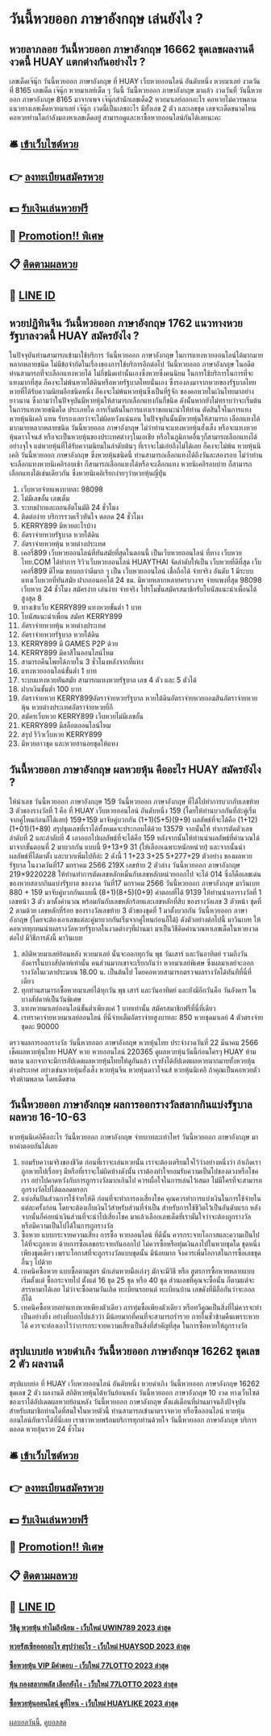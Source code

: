 # วันนี้หวยออก ภาษาอังกฤษ เล่นยังไง ?
## หวยลาภลอย วันนี้หวยออก ภาษาอังกฤษ 16662 ชุดเลขผลงานดีงวดนี้ HUAY แตกต่างกันอย่างไร ?
เลขเด็ดเจ๊นุ๊ก วันนี้หวยออก ภาษาอังกฤษ ที่ HUAY เว็บหวยออนไลน์ อันดับหนึ่ง หวยมาเลย์ งวดวันที่ 8165
เลขเด็ด เจ๊นุ๊ก หวยมาเลย์เด็ด ๆ วันนี้ วันนี้หวยออก ภาษาอังกฤษ มาแล้ว งวดวันที่ วันนี้หวยออก ภาษาอังกฤษ 8165 มาจากเพจ เจ๊นุ๊กสำนักเลขเด็ด2 หวยมาเลย์ออกอะไร คอหวยไม่ควรพลาด แนวทางเลขเด็ดหวยมาเลย์ เจ๊นุ๊ก งวดนี้เป็นเลขอะไร มีทั้งเลข 2 ตัว และเลขชุด เลขจะเด็ดขนาดไหน คอหวยท่านใดกำลังมองหาเลขเด็ดอยู่ สามารถดูและหาซื้อหวยออนไลน์กันได้เลยนะคะ

## 🛎 [เข้าเว็บไซต์หวย](https://bit.ly/3BG5bNw)
## 👉 [ลงทะเบียนสมัครหวย](https://bit.ly/3BG5bNw)
## 💵 [รับเงินเล่นหวยฟรี](https://bit.ly/3C3mvgS)
## 👑 [Promotion!! พิเศษ](https://bit.ly/3C3mvgS)
## 📋 [ติดตามผลหวย](https://bit.ly/3C3mvgS)
## 📱 [LINE ID](https://bit.ly/3C3mvgS)

## หวยปฏิทินจีน วันนี้หวยออก ภาษาอังกฤษ 1762 แนวทางหวยรัฐบาลงวดนี้ HUAY สมัครยังไง ?
ในปัจจุบันท่านสามารถเข้ามาใช้บริการ วันนี้หวยออก ภาษาอังกฤษ ในการแทงหวยออนไลน์ได้มากมาย หลากหลายชนิด ไม่มีข้อจำกัดในเรื่องของการใช้บริการอีกต่อไป วันนี้หวยออก ภาษาอังกฤษ ในอดีตท่านสามารถที่จะเลือกแทงหวยได้ ไม่กี่ชนิดเท่านั้นเองซึ่งหวยซึ่งคนนิยม ในการใช้บริการในการที่จะแทงมากที่สุด ก็คงจะไม่พ้นหวยใต้ดินหรือหวยรัฐบาลไทยนั่นเอง ซึ่งรองลงมาจากหวยของรัฐบาลไทย หวยที่ได้รับความนิยมอีกชนิดหนึ่ง ก็คงจะไม่พ้นหวยหุ้นซึ่งเป็นที่รู้จัก ของคอหวยในเงินไทยมาอย่างยาวนาน ซึ่งถามว่าในปัจจุบันมีหวยหุ้นให้สามารถเลือกแทงกันกี่ชนิด
ดังนั้นหากยังไม่ทราบว่าจะเริ่มต้น ในการแทงหวยชนิดใด ประเภทใด การเริ่มต้นในการแทงเราขอแนะนำให้ท่าน ตัดสินใจในการแทง หวยหุ้นนิเคอิ แทน รับรองเลยว่าจะไม่ผิดหวังแน่นอน
ในปัจจุบันนั้นมีหวยหุ้นให้สามารถ เลือกแทงได้มากมายหลากหลายชนิด วันนี้หวยออก ภาษาอังกฤษ ไม่ว่าท่านจะแทงหวยหุ้นฮั่งเส็ง หรือจะแทงหวยหุ้นดาวโจนส์ หรือจะเป็นหวยหุ้นของประเทศต่างๆในเอเชีย หรือในภูมิภาคอื่นๆก็สามารถเลือกแทงได้อย่างจุใจ แต่หวยหุ้นที่ได้รับความนิยมในลำดับต้นๆ ที่เราจะไม่เอ่ยถึงไม่ได้เลย ก็คงจะไม่พ้น หวยหุ้นนิเคอิ วันนี้หวยออก ภาษาอังกฤษ ซึ่งหวยหุ้นชนิดนี้ ท่านสามารถเลือกแทงได้ถึงวันละสองรอบ ไม่ว่าท่านจะเลือกแทงหวยนิเคอิรอบเช้า ก็สามารถเลือกแทงได้หรือจะเลือกแทง หวยนิเคอิรอบบ่าย ก็สามารถเลือกแทงได้เช่นเดียวกัน ซึ่งหวยนิเคอิเรียกง่ายๆว่าหวยหุ้นญี่ปุ่น
1. เว็บหวยจ่ายแพงบาทละ 98098
2. ไม่มีเลขอั้น เลขเต็ม
3. ระบบฝากและถอนอัตโนมัติ 24 ชั่วโมง
4. ติดต่อง่าย บริการรวดเร็วทันใจ ตลอด 24 ชั่วโมง
5. KERRY899 มีหวยอะไรบ้าง
6. อัตราจ่ายหวยรัฐบาล หวยใต้ดิน
7. อัตราจ่ายหวยหุ้น หวยต่างประเทศ
8. เคอรี่899 เว็บหวยออนไลน์ที่ทันสมัยที่สุดในตอนนี้ เป็นเว็บหวยออนไลน์ ที่ทาง เว็บหวยไทย.COM ได้ทำการ ริวิวเว็บหวยออนไลน์ HUAYTHAI จัดลำดับให้เป็น เว็บหวยที่ดีที่สุด เว็บ เคอรี่899 ดีไหม ขอบอกว่าดีมาก ๆ เป็น เว็บหวยออนไลน์ เชื่อถือได้ จ่ายจริง อันดับ 1 มีระบบแทงเว็บหวยที่ทันสมัย ฝากถอนออโต้ 24 ชม. มีหวยหลากหลายครบวงจร จ่ายแพงที่สุด 98098 เว็บหวย 24 ชั่วโมง สมัครง่าย เล่นง่าย จ่ายจริง โปรโมชั่นสมัครสมาชิกรับโบนัสแนะนำเพื่อนได้สูงสุด 8
9. ทางเข้าเว็บ KERRY899 แทงหวยขั้นต่ำ 1 บาท
10. โบนัสแนะนำเพื่อน สมัคร KERRY899
11. อัตราจ่ายหวยหุ้น หวยต่างประเทศ
12. อัตราจ่ายหวยรัฐบาล หวยใต้ดิน
13. KERRY899 มี GAMES P2P ด้วย
14. KERRY899 มีคาสิโนออนไลน์ไหม
15. สามารถคืนโพยได้ภายใน 3 ชั่วโมงหลังจากที่แทง
16. แทงหวยออนไลน์ขั้นต่ำ 1 บาท
17. ระบบแทงหวยทันสมัย สามารถแทงหวยรัฐบาล เลข 4 ตัว และ 5 ตัวได้
18. ฝากเงินขั้นต่ำ 100 บาท
19. อัตราจ่ายหวย KERRY899อัตราจ่ายหวยรัฐบาล หวยใต้ดินอัตราจ่ายหวยออมสินอัตราจ่ายหวยหุ้น หวยต่างประเทศอัตราจ่ายหวยยี่กี
20. สมัครเว็บหวย KERRY899 เว็บหวยไม่มีเลขอั้น
21. KERRY899 มีสล็อตออนไลน์ไหม
22. สรุป รีวิวเว็บหวย KERRY899
23. มีหวยลาวชุด และหวยฮานอยชุดให้แทง

## วันนี้หวยออก ภาษาอังกฤษ ผลหวยหุ้น คืออะไร HUAY สมัครยังไง ?
ให้นำเลข วันนี้หวยออก ภาษาอังกฤษ 159 วันนี้หวยออก ภาษาอังกฤษ ที่ได้ไปทำการบวกกับเลขท้าย 3 ตัวของรางวัลที่ 1 คือ ที่ HUAY เว็บหวยออนไลน์ อันดับหนึ่ง 159 (โดยให้ท่านบวกกันที่ล่ะคู่เริ่มจากคู่ไหนก่อนก็ได้เลย) 159+159 มาจับคู่บวกกัน (1+1)(5+5)(9+9) ผลลัพธ์ที่จะได้คือ (1+12)(1+01)(1+89)
สรุปชุดเลขที่เราได้ทั้งหมดจะประกอบได้ด้วย 13579 จากนั้นให้ ทำการตัดตัวเลขลำดับที่ 2 และลำดับที่ 4 เอาออกไปผลลัพธ์ที่จะได้คือ 159
หลังจากนั้นให้ท่านนำผลลัพธ์ที่คำนวณได้มาจากขั้นตอนที่ 2 มาบวกกัน แบบนี้ 9+13+9 31 (ให้เลือกเฉพาะหนักหน่วย) และจากนั้นนำผลลัพธ์ที่ได้มาตั้ง และบวกเพิ่มไปทีล่ะ 2 ดังนี้ 1 1+23 3+25 5+277+29
ตัวอย่าง ของผลหวยรัฐบาล ในงวดวันที่17 มกราคม 2566
219X เลขท้าย 2 ตัวล่าง วันนี้หวยออก ภาษาอังกฤษ 219×9220228 ให้ท่านทำการตัดเลขหลักหมื่นกับเลขหลักหน่วยออกไป จะได้ 014 ซึ่งก็คือเลขเด่น ของหวยสลากกินแบ่งรัฐบาล ของงวด วันที่17 มกราคม 2566 วันนี้หวยออก ภาษาอังกฤษ มาวินเบท
880 + 159 มาจับคู่บวกกันแบบนี้ (8+1)(8+5)(0+9) คำตอบที่ได้ 9139
ให้ท่านนำเอารางวัลที่ 1 เลขหน้า 3 ตัว มาตั้งคำนวณ พร้อมกันกับเลขหลักร้อยและเลขหลักที่สิบ ของรางวัลเลข 3 ตัวหน้า ชุดที่ 2 ตามด้วย เลขหลักที่ร้อย ของรางวัลเลขท้าย 3 ตัวของชุดที่ 1 มาตั้งบวกกัน วันนี้หวยออก ภาษาอังกฤษ (โดยจะต้องเอาเลขแต่ละคู่มาบวกกันเริ่มจากคู่ไหนก่อนก็ได้) ดังตัวอย่างต่อไปนี้ มาวินเบท
ให้คอหวยทุกทนนำผลรางวัลหวยรัฐบาลในงวดต่างๆที่ผ่านมา มาเป็นวิธีคิดคำนวณหาเลขเด็ดในหวยงวดต่อไป มีวิธีการดังนี้ มาวินเบท
1. สถิติหวยมาเลย์ย้อนหลัง หวยมาเลย์ นั้นจะออกทุกวัน พุธ วันเสาร์ และวันอาทิตย์ รวมถึงวันอังคารในบางสัปดาห์เท่านั้น คนส่วนมากเขาจะเรียกกันว่า หวยมาเลย์พิเศษ ซึ่งผลมาเลย์จะออกรางวัลในเวลาประมาณ 18.00 น. เป็นต้นไป โดยคอหวยสามารถตรวจผลรางวัลได้ทันทีที่นี่ที่เดียว
2. ทุกท่านสามารถซื้อหวยมาเลย์ได้ทุกวัน พุธ เสาร์ และวันอาทิตย์ และยังมีอีกวันคือ วันอังคาร ในบางสัปดาห์เป็นวันพิเศษ
3. แทงหวยมาเลย์ออนไลน์ขั้นต่ำเพียงแค่ 1 บาทเท่านั้น สมัครสมาชิกฟรีที่นี่ที่เดียว
4. เรทราคาจ่ายหวยมาเลย์ออนไลน์ ที่นี่จ่ายเต็มอัตราจ่ายสูงบาทละ 850 หวยชุดมาเลย์ 4 ตัวตรงจ่ายชุดละ 90000

ตรวจผลการออกรางวัล วันนี้หวยออก ภาษาอังกฤษ หวยหุ้นไทย ประจำงวดวันที่ 22 มีนาคม 2566
เช็คผลหวยหุ้นไทย HUAY หวย หวยออนไลน์ 220365 ดูผลหวยหุ้นวันนี้ก่อนใครๆ HUAY ห้ามพลาด นอกจากจะมีการอัปเดตผลหวยหุ้นไทยให้ดูกันแล้ว เรายังได้อัปเดตผลหวยมากมายทั้งหวยหุ้นต่างประเทศ อย่างเช่นหวยหุ้นฮั่งเส็ง หวยหุ้นจีน หวยหุ้นดาวโจนส์ หวยหุ้นนิเคอิ ถ้าคุณเป็นคอหวยตัวจริงห้ามพลาด โดยเด็ดขาด

## วันนี้หวยออก ภาษาอังกฤษ ผลการออกรางวัลสลากกินแบ่งรัฐบาล ผลหวย 16-10-63
หวยหุ้นนิเคอิคืออะไร วันนี้หวยออก ภาษาอังกฤษ จ่ายบาทละเท่าไหร่ วันนี้หวยออก ภาษาอังกฤษ มาหาคำตอบกันได้เลย
1. ยอมรับความจริงของชีวิต ก่อนที่เราจะเล่นหวยนั้น เราจะต้องเตรียมใจไว้ว่าอย่างหนึ่งว่า ถ้าเกิดเราถูกหวยไปเรื่อยๆ มีหรือที่เราจะไม่ผิดบ้างดังนั้น เราต้องทำใจยอมรับความเป็นไปของดวงหรือโชคเรา อย่าไปคาดหวังกับการถูกรางวัลมากเกินไป ควรเผื่อใจในการเล่นไว้เสมอ ไม่มีใครที่จะสามารถถูกรางวัลไปได้ตลอดหรอก
2. แบ่งสันปันส่วนการใช้จ่ายให้ดี ก่อนที่จะทำการลงเสี่ยงโชค คุณควรทำการแบ่งเงินในการใช้จ่ายในแต่ละครั้งก่อน โดยจะต้องเก็บเงินไว้สำหรับส่วนที่จำเป็น สำหรับการใช้ชีวิตไว้เป็นอันดับแรก หลังจากนั้นก็ค่อยนำเงินส่วนที่จะนำไปเสี่ยงโชค มาแล้วเลือกเลขเด็ดที่เรามั่นใจว่าจะต้องถูกรางวัล หรือมีความเป็นไปได้ในการถูกรางวัล
3. ซื้อหวย แบบกระจายความเสี่ยง การซื้อ หวยออนไลน์ ที่ดีนั้น ควรกระจายโอกาสและความเป็นไปได้ที่จะถูกหวย ด้วยการซื้อเลขกระจายกันออกไป ไม่ควรซื้อหรือทุ่มเงินลงไปในหวยชุดใด ชุดหนึ่ง เพียงชุดเดียว เพราะโอกาสที่จะถูกรางวัลแบบชุดนั้น มีน้อยมาก จึงควรเพิ่มโอกาสในการซื้อเลขชุดอื่นๆ ไปด้วย
4. เทคนิคซื้อหวย แบบซื้อตามสูตร นักเล่นหวยมือเก่งๆ มักจะมีวิธี หรือ สูตรการซื้อหวยหลายแบบ เริ่มตั้งแต่ ซื้อกระจายไป ตั้งแต่ 16 ชุด 25 ชุด หรือ 40 ชุด ส่วนเลขที่คุณจะซื้อนั้น ก็ตามแต่จะสรรหามาได้เลย ไม่ว่าจะซื้อตามวันเกิด ทะเบียนรถยนต์ ทะเบียนบ้าน เลขดังที่มีลือกันว่าจะออกก็ได้
5. เทคนิคซื้อหวยอย่าแทงหวยเพียงตัวเดียว การทุ่มซื้อเพียงตัวเดียว หรือทวีคูณเป็นสิ่งที่ไม่ควรจะทำเป็นอย่างยิ่ง อย่างที่บอกไปแล้วว่า มีน้อยมากที่คนที่จะสามารถร่ำรวย ภายในชั่วข้ามคืนเพราะหวยได้ ควรจะท่องเอาไว้ว่าการกระจายความเสี่ยงเป็นสิ่งที่สำคัญที่สุด ในการซื้อหวยให้ถูกรางวัล

## สรุปแบบย่อ หวยดำเกิง วันนี้หวยออก ภาษาอังกฤษ 16262 ชุดเลข 2 ตัว ผลงานดี
สรุปแบบย่อ ที่ HUAY เว็บหวยออนไลน์ อันดับหนึ่ง หวยดำเกิง วันนี้หวยออก ภาษาอังกฤษ 16262 ชุดเลข 2 ตัว ผลงานดี สถิติหวยหุ้นไต้หวันย้อนหลัง วันนี้หวยออก ภาษาอังกฤษ 10 งวด ทางเว็บไซต์ของเราได้อัปเดตผลหวยย้อนหลัง วันนี้หวยออก ภาษาอังกฤษ ตั้งแต่เดือนที่ผ่านมาจนถึงปัจจุบัน สำหรับสมาชิกท่านใดที่สนใจในหวยตัวนี้ ท่านสามารถเข้ามาตรวจหวย หรือซื้อออนไลน์ หวยหุ้นออนไลน์กับเราได้ที่นี่เลย เราชาวหวยพร้อมบริการทุกท่านด้วยใจ วันนี้หวยออก ภาษาอังกฤษ บริการตลอด หวยลุ้นรวย 24 ชั่วโมง

## 🛎 [เข้าเว็บไซต์หวย](https://bit.ly/3BG5bNw)
## 👉 [ลงทะเบียนสมัครหวย](https://bit.ly/3BG5bNw)
## 💵 [รับเงินเล่นหวยฟรี](https://bit.ly/3C3mvgS)
## 👑 [Promotion!! พิเศษ](https://bit.ly/3C3mvgS)
## 📋 [ติดตามผลหวย](https://bit.ly/3C3mvgS)
## 📱 [LINE ID](https://bit.ly/3C3mvgS)

#### [วิธีดู หวยหุ้น ทำไมถึงนิยม - เว็บใหม่ UWIN789 2023 ล่าสุด](https://atom.io/themes/วิธีดู%20หวยหุ้น%20ทำไมถึงนิยม%20-%20เว็บใหม่%20uwin789%202023%20ล่าสุด)
#### [หวยรัสเซียออกอะไร สรุปว่าอะไร - เว็บใหม่ HUAYSOD 2023 ล่าสุด](https://atom.io/themes/หวยรัสเซียออกอะไร%20สรุปว่าอะไร%20-%20เว็บใหม่%20huaysod%202023%20ล่าสุด)
#### [ซื้อหวยหุ้น VIP มีคำตอบ - เว็บใหม่ 77LOTTO 2023 ล่าสุด](https://atom.io/themes/ซื้อหวยหุ้น%20vip%20มีคำตอบ%20-%20เว็บใหม่%2077lotto%202023%20ล่าสุด)
#### [หุ้น กองสลากพลัส เลือกยังไง - เว็บใหม่ 77LOTTO 2023 ล่าสุด](https://atom.io/themes/หุ้น%20กองสลากพลัส%20เลือกยังไง%20-%20เว็บใหม่%2077lotto%202023%20ล่าสุด)
#### [ซื้อหวยหุ้นออนไลน์ ดูที่ไหน - เว็บใหม่ HUAYLIKE 2023 ล่าสุด](https://atom.io/themes/ซื้อหวยหุ้นออนไลน์%20ดูที่ไหน%20-%20เว็บใหม่%20huaylike%202023%20ล่าสุด)

[ผลบอลวันนี้](https://siamsport.tv "ผลบอลวันนี้"), [ดูบอลสด](https://siamsport.tv/ดูบอลสด "ดูบอลสด")